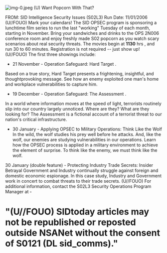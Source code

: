 ![img-0.jpeg](img-0.jpeg)
(U) Want Popcorn With That?

FROM:
SID Intelligence Security Issues (S02L3)
Run Date: 11/01/2006
(U//FOUO) Mark your calendars! The SID OPSEC program is sponsoring a lunchtime film series to run the last "working" Tuesday of each month, starting in November. Bring your sandwiches and drinks to the OPS 2N006 conference room and enjoy freshly made S02 popcorn as you watch scary scenarios about real security threats. The movies begin at $\mathbf{1 1 3 0}$ hrs , and run 30 to 60 minutes. Registration is not required -- just show up!
(U//FOUO) The first three showings include:

- 21 November - Operation Safeguard: Hard Target .

Based on a true story, Hard Target presents a frightening, insightful, and thoughtprovoking message. See how an enemy exploited one man's home and workplace vulnerabilities to capture him.

- 19 December - Operation Safeguard: The Assessment .

In a world where information moves at the speed of light, terrorists routinely slip into our country largely unnoticed. Where are they? What are they looking for? The Assessment is a fictional account of a terrorist threat to our nation's critical infrastructure.

- 30 January - Applying OPSEC to Military Operations: Think Like the Wolf In the wild, the wolf studies his prey well before he attacks. And, like the wolf, our enemies are studying vulnerabilities in our operations. Learn how the OPSEC process is applied in a military environment to achieve the element of surprise. To think like the enemy, we must think like the wolf.

30 January (double feature) - Protecting Industry Trade Secrets: Insider Betrayal Government and Industry continually struggle against foreign and domestic economic espionage. In this case study, Industry and Government work in concert to combat threats to their trade secrets.
(U//FOUO) For additional information, contact the S02L3 Security Operations Program Manager at $\square$

# "(U//FOUO) SIDtoday articles may not be republished or reposted outside NSANet without the consent of S0121 (DL sid_comms)."
